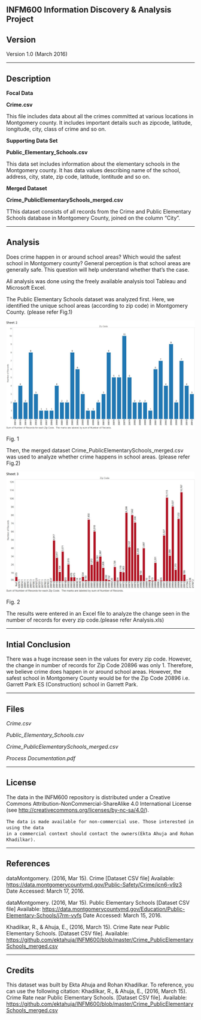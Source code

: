 INFM600 Information Discovery & Analysis Project
-----------
Version
-----------

Version 1.0 (March 2016)

-----------
Description
-----------

**Focal Data**

**Crime.csv**

This file includes data about all the crimes committed at various locations in Montgomery county. It includes important details such as zipcode, latitude, longitude, city, class of crime and so on.

**Supporting Data Set**

**Public_Elementary_Schools.csv**

This data set includes information about the elementary schools in the Montgomery county. It has data values describing name of the school, address, city, state, zip code, latitude, lontitude and so on.


**Merged Dataset**

**Crime_PublicElementarySchools_merged.csv**

TThis dataset consists of all records from the Crime and Public Elementary Schools database in Montgomery County, joined on the column “City”.



---------------
Analysis
---------------

Does crime happen in or around school areas? Which would the safest school in Montgomery county?
General perception is that school areas are generally safe. This question will help understand whether that’s the case.


All analysis was done using the freely available analysis tool Tableau and Microsoft Excel.


The Public Elementary Schools dataset was analyzed first. Here, we identified the unique school areas (according to zip code) in Montgomery County. (please refer Fig.1)




![alt tag](https://github.com/ektahuja/INFM600/blob/master/Public_Elementary_Schools_zipcode.jpg)

Fig. 1

Then, the merged dataset Crime_PublicElementarySchools_merged.csv was used to analyze whether crime happens in school areas. (please refer Fig.2)


![alt tag](https://github.com/ektahuja/INFM600/blob/master/Crime_PublicElementarySchools_merged_zipcode.jpg)
  
Fig. 2

The results were entered in an Excel file to analyze the change seen in the number of records for every zip code.(please refer Analysis.xls)

---------------
Intial Conclusion
---------------
There was a huge increase seen in the values for every zip code. However, the change in number of records for Zip Code 20896 was only 1. Therefore, we believe crime does happen in or around school areas. However, the safest school in Montgomery County would be for the Zip Code 20896 i.e. Garrett Park ES (Construction) school in Garrett Park.


-----
Files
-----

*Crime.csv*

*Public_Elementary_Schools.csv*

*Crime_PublicElementarySchools_merged.csv*

*Process Documentation.pdf*

------- 
License
-------

The data in the INFM600 repository is distributed under a Creative Commons 
Attribution-NonCommercial-ShareAlike 4.0 International License (see 
http://creativecommons.org/licenses/by-nc-sa/4.0/).
   
	The data is made available for non-commercial use. Those interested in using the data 
   	in a commercial context should contact the owners(Ekta Ahuja and Rohan Khadilkar).

----------
References
----------

dataMontgomery. (2016, Mar 15). Crime [Dataset CSV file] Available: https://data.montgomerycountymd.gov/Public-Safety/Crime/icn6-v9z3 Date Accessed: March 17, 2016.

dataMontgomery. (2016, Mar 15). Public Elementary Schools [Dataset CSV file] Available: https://data.montgomerycountymd.gov/Education/Public-Elementary-Schools/j7rm-vyfs Date Accessed: March 15, 2016.

Khadilkar, R., & Ahuja, E., (2016, March 15). Crime Rate near Public Elementary Schools. [Dataset CSV file]. Available: https://github.com/ektahuja/INFM600/blob/master/Crime_PublicElementarySchools_merged.csv

-------
Credits
-------

This dataset was built by Ekta Ahuja and Rohan Khadilkar. To reference, you can use the following citation:
Khadilkar, R., & Ahuja, E., (2016, March 15). Crime Rate near Public Elementary Schools. [Dataset CSV file]. Available: https://github.com/ektahuja/INFM600/blob/master/Crime_PublicElementarySchools_merged.csv